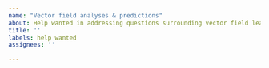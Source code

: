 ```yaml
---
name: "Vector field analyses & predictions"
about: Help wanted in addressing questions surrounding vector field learning, analyses and predictions
title: ''
labels: help wanted
assignees: ''

---
```


<!-- If you want helps on explaining the concepts of vector fields and downstream analyses, please visit https://dynamo-release.readthedocs.io/en/latest/notebooks/Introduction.html and read our dynamo paper at https://www.cell.com/cell/pdf/S0092-8674(21)01577-4.pdf-->

<!-- If you confronted bugs in running vector field analyses and predictions, please report the bug below USING the BUG REPORT TEMPLATE -->
